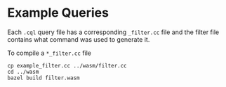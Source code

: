 # Example Queries

Each `.cql` query file has a corresponding `_filter.cc` file and the filter
file contains what command was used to generate it.

To compile a `*_filter.cc` file

```
cp example_filter.cc ../wasm/filter.cc
cd ../wasm
bazel build filter.wasm
```